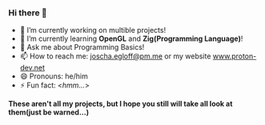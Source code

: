 ### Hi there 👋


- 🔭 I’m currently working on multible projects!
- 🌱 I’m currently learning **OpenGL** and **Zig(Programming Language)**!
- 💬 Ask me about Programming Basics!
- 📫 How to reach me: joscha.egloff@pm.me or my website www.proton-dev.net
- 😄 Pronouns: he/him
- ⚡ Fun fact: <*hmm...*>

**These aren't all my projects, but I hope you still will take all look at them(just be warned...)**
